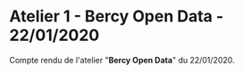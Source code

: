 # Atelier 1 - Bercy Open Data - 22/01/2020
Compte rendu de l'atelier "**Bercy Open Data**" du 22/01/2020.
